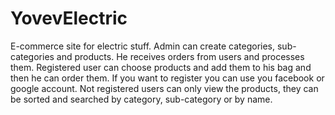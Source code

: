 # YovevElectric
E-commerce site for electric stuff. 
Admin can create categories, sub-categories and products. He receives orders from users and processes them.
Registered user can choose products and add them to his bag and then he can order them.
If you want to register you can use you facebook or google account.
Not registered users can only view the products, they can be sorted and searched by category, sub-category or by name.
